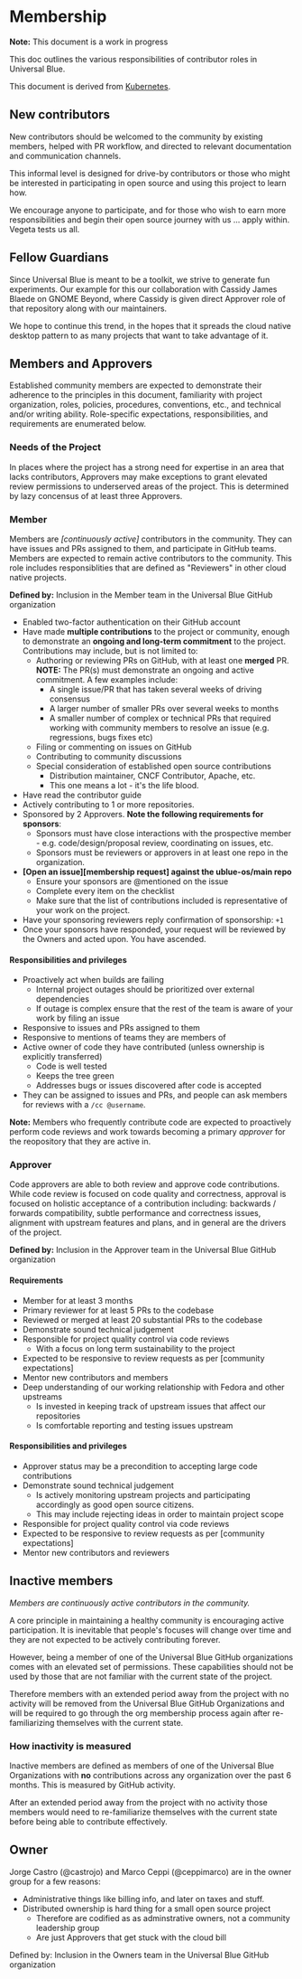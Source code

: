 # Membership

**Note:** This document is a work in progress

This doc outlines the various responsibilities of contributor roles in Universal Blue.

This document is derived from [Kubernetes](https://github.com/kubernetes/community/blob/master/community-membership.md). 

## New contributors

New contributors should be welcomed to the community by existing members,
helped with PR workflow, and directed to relevant documentation and
communication channels. 

This informal level is designed for drive-by contributors or those who might be 
interested in participating in open source and using this project to learn how.

We encourage anyone to participate, and for those who wish to earn more responsibilities 
and begin their open source journey with us ... apply within. Vegeta tests us all.

## Fellow Guardians

Since Universal Blue is meant to be a toolkit, we strive to generate fun experiments. 
Our example for this our collaboration with Cassidy James Blaede on GNOME Beyond, where
Cassidy is given direct Approver role of that repository along with our maintainers. 

We hope to continue this trend, in the hopes that it spreads the cloud native desktop pattern
to as many projects that want to take advantage of it. 

## Members and Approvers

Established community members are expected to demonstrate their adherence to the
principles in this document, familiarity with project organization, roles,
policies, procedures, conventions, etc., and technical and/or writing ability.
Role-specific expectations, responsibilities, and requirements are enumerated
below.

### Needs of the Project

In places where the project has a strong need for expertise in an area that lacks contributors, Approvers may make exceptions to grant elevated review permissions to underserved areas of the project. This is determined by lazy concensus of at least three Approvers.  
 
### Member

Members are *[continuously active]* contributors in the community. They can have
issues and PRs assigned to them, and participate in GitHub teams. Members are expected to
remain active contributors to the community. This role includes responsiblities 
that are defined as "Reviewers" in other cloud native projects. 

**Defined by:** Inclusion in the Member team in the Universal Blue GitHub organization

- Enabled two-factor authentication on their GitHub account
- Have made **multiple contributions** to the project or community, enough to
  demonstrate an **ongoing and long-term commitment** to the project.
  Contributions may include, but is not limited to:
    - Authoring or reviewing PRs on GitHub, with at least one **merged** PR.
      **NOTE:** The PR(s) must demonstrate an ongoing and active commitment.
      A few examples include:
      - A single issue/PR that has taken several weeks of driving consensus
      - A larger number of smaller PRs over several weeks to months
      - A smaller number of complex or technical PRs that required working with
        community members to resolve an issue (e.g. regressions, bugs fixes etc)
    - Filing or commenting on issues on GitHub
    - Contributing to community discussions
    - Special consideration of established open source contributions
      - Distribution maintainer, CNCF Contributor, Apache,  etc.
      - This one means a lot - it's the life blood.    
- Have read the contributor guide
- Actively contributing to 1 or more repositories.
- Sponsored by 2 Approvers. **Note the following requirements for sponsors**:
    - Sponsors must have close interactions with the prospective member - e.g. code/design/proposal review, coordinating
      on issues, etc.
    - Sponsors must be reviewers or approvers in at least one repo in the organization.
- **[Open an issue][membership request] against the ublue-os/main repo**
   - Ensure your sponsors are @mentioned on the issue
   - Complete every item on the checklist
   - Make sure that the list of contributions included is representative of your work on the project.
- Have your sponsoring reviewers reply confirmation of sponsorship: `+1`
- Once your sponsors have responded, your request will be reviewed by the Owners and acted upon. You have ascended.

#### Responsibilities and privileges

- Proactively act when builds are failing
  - Internal project outages should be prioritized over external dependencies
  - If outage is complex ensure that the rest of the team is aware of your work by filing an issue
- Responsive to issues and PRs assigned to them
- Responsive to mentions of teams they are members of
- Active owner of code they have contributed (unless ownership is explicitly transferred)
  - Code is well tested
  - Keeps the tree green
  - Addresses bugs or issues discovered after code is accepted
- They can be assigned to issues and PRs, and people can ask members for reviews with a `/cc @username`.

**Note:** Members who frequently contribute code are expected to proactively
perform code reviews and work towards becoming a primary *approver* for the
reopository that they are active in.

### Approver

Code approvers are able to both review and approve code contributions.  While
code review is focused on code quality and correctness, approval is focused on
holistic acceptance of a contribution including: backwards / forwards
compatibility, subtle performance and correctness issues, alignment with upstream 
features and plans, and in general are the drivers of the project.  

**Defined by:** Inclusion in the Approver team in the Universal Blue GitHub organization

#### Requirements

- Member for at least 3 months
- Primary reviewer for at least 5 PRs to the codebase
- Reviewed or merged at least 20 substantial PRs to the codebase 
- Demonstrate sound technical judgement
- Responsible for project quality control via code reviews
  - With a focus on long term sustainability to the project
- Expected to be responsive to review requests as per [community expectations]
- Mentor new contributors and members
- Deep understanding of our working relationship with Fedora and other upstreams
  - Is invested in keeping track of upstream issues that affect our repositories
  - Is comfortable reporting and testing issues upstream
  
#### Responsibilities and privileges

- Approver status may be a precondition to accepting large code contributions
- Demonstrate sound technical judgement
  - Is actively monitoring upstream projects and participating accordingly as good open source citizens.
  - This may include rejecting ideas in order to maintain project scope
- Responsible for project quality control via code reviews
- Expected to be responsive to review requests as per [community expectations]
- Mentor new contributors and reviewers

## Inactive members

_Members are continuously active contributors in the community._

A core principle in maintaining a healthy community is encouraging active
participation. It is inevitable that people's focuses will change over time and
they are not expected to be actively contributing forever.

However, being a member of one of the Universal Blue GitHub organizations comes with
an elevated set of permissions. These capabilities should not be used by those
that are not familiar with the current state of the project.

Therefore members with an extended period away from the project with no activity
will be removed from the Universal Blue GitHub Organizations and will be required to
go through the org membership process again after re-familiarizing themselves
with the current state.

### How inactivity is measured

Inactive members are defined as members of one of the Universal Blue Organizations
with **no** contributions across any organization over the past 6 months. This is
measured by GitHub activity.

After an extended period away from the project with no activity
those members would need to re-familiarize themselves with the current state
before being able to contribute effectively.

## Owner

Jorge Castro (@castrojo) and Marco Ceppi (@ceppimarco) are in the owner group for a few reasons:

- Administrative things like billing info, and later on taxes and stuff.
- Distributed ownership is hard thing for a small open source project
  - Therefore are codified as as adminstrative owners, not a community leadership group
  - Are just Approvers that get stuck with the cloud bill

Defined by: Inclusion in the Owners team in the Universal Blue GitHub organization

[contributor guide]: /contributors/guide/README.md
